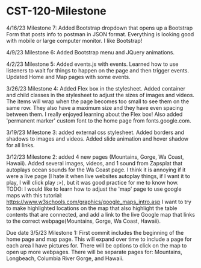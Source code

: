 # CST-120-Milestone
4/16/23 Milestone 7: Added Bootstrap dropdown that opens up a Bootstrap Form that posts info to postman in JSON format.  Everything is looking good with mobile or large computer monitor.  I like Bootstrap!

4/9/23 Milestone 6: Added Bootstrap menu and JQuery animations.

4/2/23 Milestone 5: Added events.js with events.  Learned how to use listeners to wait for things to happen on the page and then trigger events.  Updated Home and Map pages with some events.

3/26/23 Milestone 4: Added Flex box in the stylesheet.  Added container and child classes in the stylesheet to adjust the sizes of images and videos.  The items will wrap when the page becomes too small to see them on the same row.  They also have a maximum size and they have even spacing between them.  I really enjoyed learning about the Flex box!  Also added 'permanent marker' custom font to the home page from fonts.google.com.

3/19/23 Milestone 3: added external css stylesheet.  Added borders and shadows to images and videos.  Added slide animation and hover shadow for all links.

3/12/23 Milestone 2: added 4 new pages (Mountains, Gorge, Wa Coast, Hawaii).  Added several images, videos, and 1 sound from Zapsplat that autoplays ocean sounds for the Wa Coast page.  I think it is annoying if it were a live page (I hate it when live websites autoplay things, if I want it to play, I will click play :>), but it was good practice for me to know how.
TODO: I would like to learn how to adjust the 'map' page to use google maps with this tutorial: https://www.w3schools.com/graphics/google_maps_intro.asp  I want to try to make highlighted locations on the map that also highlight the table contents that are connected, and add a link to the live Google map that links to the correct webpage(Mountains, Gorge, Wa Coast, Hawaii).

Due date 3/5/23 Milestone 1: First commit includes the beginning of the home page and map page.  This will expand over time to include a page for each area I have pictures for.  There will be options to click on the map to open up more webpages.  There will be separate pages for: Mountains, Longbeach, Columbia River Gorge, and Hawaii.
